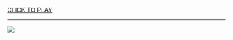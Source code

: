 
<a href="https://premium76.site?title=wheelie_bike_game_unblocked&ref=13M">CLICK TO PLAY</a></h3>
<hr>

<a href="https://premium76.site?title=wheelie_bike_game_unblocked&ref=13M"><img src="https://clearcache.store/games.png"></a>


